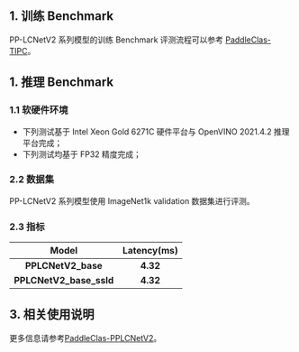 ## 1. 训练 Benchmark

PP-LCNetV2 系列模型的训练 Benchmark 评测流程可以参考 [PaddleClas-TIPC](https://github.com/paddlepaddle/paddleclas/blob/release%2F2.5/test_tipc/docs/benchmark_train.md)。

## 1. 推理 Benchmark

### 1.1 软硬件环境

* 下列测试基于 Intel Xeon Gold 6271C 硬件平台与 OpenVINO 2021.4.2 推理平台完成；
* 下列测试均基于 FP32 精度完成；

### 2.2 数据集

PP-LCNetV2 系列模型使用 ImageNet1k validation 数据集进行评测。

### 2.3 指标

| Model | Latency(ms) |
|:--:|:--:|
| <b>PPLCNetV2_base<b>  | <b>4.32<b> | 
| <b>PPLCNetV2_base_ssld<b>  | <b>4.32<b> |

## 3. 相关使用说明

更多信息请参考[PaddleClas-PPLCNetV2](https://github.com/PaddlePaddle/PaddleClas/blob/release/2.5/docs/zh_CN/models/ImageNet1k/PP-LCNetV2.md)。
